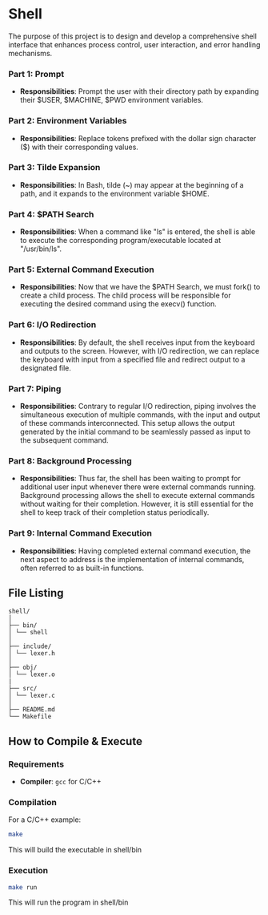 # Shell

The purpose of this project is to design and develop a comprehensive shell interface that enhances process control, user interaction, and error handling mechanisms.

### Part 1: Prompt
- **Responsibilities**: Prompt the user with their directory path by expanding their $USER, $MACHINE, $PWD environment variables.

### Part 2: Environment Variables
- **Responsibilities**: Replace tokens prefixed with the dollar sign character ($) with their corresponding values.

### Part 3: Tilde Expansion
- **Responsibilities**: In Bash, tilde (~) may appear at the beginning of a path, and it expands to the environment variable $HOME.

### Part 4: $PATH Search
- **Responsibilities**: When a command like "ls" is entered, the shell is able to execute the corresponding program/executable located at "/usr/bin/ls".

### Part 5: External Command Execution
- **Responsibilities**: Now that we have the $PATH Search, we must fork() to create a child process. The child process will be responsible for executing the desired command using the execv() function.

### Part 6: I/O Redirection
- **Responsibilities**: By default, the shell receives input from the keyboard and outputs to the screen. However, with I/O redirection, we can replace the keyboard with input from a specified file and redirect output to a designated file.

### Part 7: Piping
- **Responsibilities**: Contrary to regular I/O redirection, piping involves the simultaneous execution of multiple commands, with the input and output of these commands interconnected. This setup allows the output generated by the initial command to be seamlessly passed as input to the subsequent command.

### Part 8: Background Processing
- **Responsibilities**: Thus far, the shell has been waiting to prompt for additional user input whenever there were external commands running. Background processing allows the shell to execute external commands without waiting for their completion. However, it is still essential for the shell to keep track of their completion status periodically.

### Part 9: Internal Command Execution
- **Responsibilities**: Having completed external command execution, the next aspect to address is the implementation of internal commands, often referred to as built-in functions.

## File Listing
```
shell/
│
├── bin/
│ └── shell
│
├── include/
│ └── lexer.h
│
├── obj/
│ └── lexer.o
|
├── src/
│ └── lexer.c
│
├── README.md
└── Makefile
```
## How to Compile & Execute

### Requirements
- **Compiler**: `gcc` for C/C++

### Compilation
For a C/C++ example:
```bash
make
```
This will build the executable in shell/bin
### Execution
```bash
make run
```
This will run the program in shell/bin
